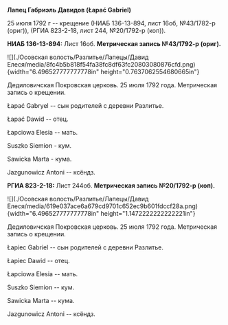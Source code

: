 **Лапец Габриэль Давидов (Łapać Gabriel)**

25 июля 1792 г -- крещение (НИАБ 136-13-894, лист 16об, №43/1782-р
(ориг)), (РГИА 823-2-18, лист 244, №20/1792-р (коп)).

**НИАБ 136-13-894:** Лист 16об. **Метрическая запись №43/1792-р
(ориг).**

![](./Осовская волость/Разлитье/Лапецы/Давид Елеся/media/8fc4b5b818f54fa38fc8df63fc20803080876cfd.png){width="6.496527777777778in"
height="0.7637062554680665in"}

Дедиловичская Покровская церковь. 25 июля 1792 года. Метрическая запись
о крещении.

Łapać Gabryel -- сын родителей с деревни Разлитье.

Łapać Dawid -- отец.

Łapciowa Elesia -- мать.

Suszko Siemion - кум.

Sawicka Marta - кума.

Jazgunowicz Antoni -- ксёндз.

**РГИА 823-2-18:** Лист 244об. **Метрическая запись №20/1792-р (коп).**

![](./Осовская волость/Разлитье/Лапецы/Давид Елеся/media/619e037ace6a679cd9701c652ec9b601fdccf28a.png){width="6.496527777777778in"
height="1.1472222222222221in"}

Дедиловичская Покровская церковь. 25 июля 1792 года. Метрическая запись
о крещении.

Łapiec Gabriel -- сын родителей с деревни Разлитье.

Łapiec Dawid -- отец.

Łapciowa Elesia -- мать.

Suszko Siemion -- кум.

Sawicka Marta -- кума.

Jazgunowicz Antoni -- ксёндз.

